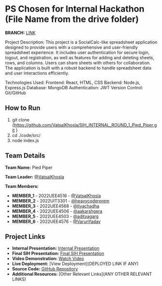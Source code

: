 # PS Chosen for Internal Hackathon (File Name from the drive folder)
**BRANCH:** [LINK](https://github.com/VatsalKhosla/SIH_INTERNAL_ROUND_1_Pied_Piper/tree/master)

Project Description: This project is a SocialCalc-like spreadsheet application designed to provide users with a comprehensive and user-friendly spreadsheet experience. It includes user authentication for secure login, logout, and registration, as well as features for adding and deleting sheets, rows, and columns. Users can share sheets with others for collaboration. The application is built with a robust backend to handle spreadsheet data and user interactions efficiently.

Technologies Used: Frontend: React, HTML, CSS
Backend: Node.js, Express.js
Database: MongoDB 
Authentication: JWT 
Version Control: Git/GitHub

## How to Run
1. git clone {https://github.com/VatsalKhosla/SIH_INTERNAL_ROUND_1_Pied_Piper.git }
2. cd ./code/src/
3. node index.js

## Team Details

**Team Name:** Pied Piper

**Team Leader:** [@VatsalKhosla](https://github.com/VatsalKhosla)

**Team Members:**

- **MEMBER_1** - 2022UEE4516 - [@VatsalKhosla](https://github.com/VatsalKhosla)
- **MEMBER_2** - 2022UIT3301 - [@heavycoderprem](https://github.com/heavycoderprem)
- **MEMBER_3** - 2022UEE4568 - [@tiyachadha](https://github.com/tiyachadha)
- **MEMBER_4** - 2022UEE4506 - [@aakarshgera](https://github.com/aakarshgera)
- **MEMBER_5** - 2022UEE4503 - [@adityagarg](https://github.com/adityagarg)
- **MEMBER_6** - 2022UEE4576 - [@VarunYadav](https://github.com/VarunYadav)

## Project Links

- **Internal Presentation:** [Internal Presentation](SIH_2024_Internal_Round_Submission_Template-master/files/Internal_PPT_Pied_Piper.pdf)
- **Final SIH Presentation:** [Final SIH Presentation](SIH_2024_Internal_Round_Submission_Template-master/files/SIH_PPT_Pied_Piper.pdf)
- **Video Demonstration:** [Watch Video](https://youtu.be/hqq3wppD0dY?si=B1eeWepIYu8jHCpq)
- **Live Deployment:** [View Deployment](DEPLOYED LINK IF ANY)
- **Source Code:** [GitHub Repository](https://github.com/VatsalKhosla/SIH_INTERNAL_ROUND_1_Pied_Piper.git)
- **Additional Resources:** [Other Relevant Links](ANY OTHER RELEVANT LINKS)


